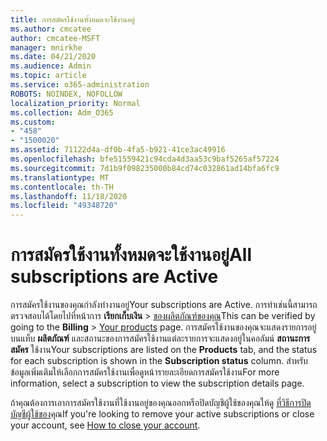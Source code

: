 ```yaml
---
title: การสมัครใช้งานทั้งหมดจะใช้งานอยู่
ms.author: cmcatee
author: cmcatee-MSFT
manager: mnirkhe
ms.date: 04/21/2020
ms.audience: Admin
ms.topic: article
ms.service: o365-administration
ROBOTS: NOINDEX, NOFOLLOW
localization_priority: Normal
ms.collection: Adm_O365
ms.custom:
- "458"
- "1500020"
ms.assetid: 71122d4a-df0b-4fa5-b921-41ce3ac49916
ms.openlocfilehash: bfe51559421c94cda4d3aa53c9baf5265af57224
ms.sourcegitcommit: 7d1b9f098235000b84cd74c032861ad14bfa6fc9
ms.translationtype: MT
ms.contentlocale: th-TH
ms.lasthandoff: 11/18/2020
ms.locfileid: "49348720"
---
```

# <a name="all-subscriptions-are-active"></a><span data-ttu-id="527ca-102">การสมัครใช้งานทั้งหมดจะใช้งานอยู่</span><span class="sxs-lookup"><span data-stu-id="527ca-102">All subscriptions are Active</span></span>

<span data-ttu-id="527ca-103">การสมัครใช้งานของคุณกำลังทำงานอยู่</span><span class="sxs-lookup"><span data-stu-id="527ca-103">Your subscriptions are Active.</span></span> <span data-ttu-id="527ca-104">การทำเช่นนี้สามารถตรวจสอบได้โดยไปที่หน้าการ **เรียกเก็บเงิน** \> [ของผลิตภัณฑ์ของคุณ](https://go.microsoft.com/fwlink/p/?linkid=842054)</span><span class="sxs-lookup"><span data-stu-id="527ca-104">This can be verified by going to the **Billing** \> [Your products](https://go.microsoft.com/fwlink/p/?linkid=842054) page.</span></span> <span data-ttu-id="527ca-105">การสมัครใช้งานของคุณจะแสดงรายการอยู่บนแท็บ **ผลิตภัณฑ์** และสถานะของการสมัครใช้งานแต่ละรายการจะแสดงอยู่ในคอลัมน์ **สถานะการสมัคร** ใช้งาน</span><span class="sxs-lookup"><span data-stu-id="527ca-105">Your subscriptions are listed on the **Products** tab, and the status for each subscription is shown in the **Subscription status** column.</span></span> <span data-ttu-id="527ca-106">สำหรับข้อมูลเพิ่มเติมให้เลือกการสมัครใช้งานเพื่อดูหน้ารายละเอียดการสมัครใช้งาน</span><span class="sxs-lookup"><span data-stu-id="527ca-106">For more information, select a subscription to view the subscription details page.</span></span>
  
<span data-ttu-id="527ca-107">ถ้าคุณต้องการเอาการสมัครใช้งานที่ใช้งานอยู่ของคุณออกหรือปิดบัญชีผู้ใช้ของคุณให้ดู [ที่วิธีการปิดบัญชีผู้ใช้ของ](https://docs.microsoft.com/microsoft-365/commerce/close-your-account?view=o365-worldwide)คุณ</span><span class="sxs-lookup"><span data-stu-id="527ca-107">If you're looking to remove your active subscriptions or close your account, see [How to close your account](https://docs.microsoft.com/microsoft-365/commerce/close-your-account?view=o365-worldwide).</span></span>
